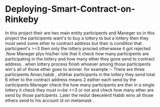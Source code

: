 # Deploying-Smart-Contract-on-Rinkeby
In this project their are two main entity participents and Maneger  so in this project the participents want's to buy a lottery to but a lottery then they must send some ether to contract address but their is condition that participent's >=3 then only the lottery procied otherwiese it got rejected .Now  Maneger plys his/her role that it check how many participents are participating in the lottery and how many ether they gone send to contract address . when lottery process finish whoever among those participents win's all of those ether goes to winner.
for example :- There are three participents Aman,habib , shikhar participants in the lottery they send total 6 ether to the contract address means 2 eather each send by the oarticipants.Maneger check the how many participents are ther in a single lottery it check they must n=be >=3 or not and check how many ether are send by those partcipents .Later the  reslut deecelerd Habib wins all those ethers send to his account id on metamask .
